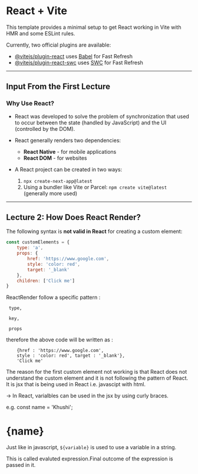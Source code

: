 # React + Vite

This template provides a minimal setup to get React working in Vite with HMR and some ESLint rules.

Currently, two official plugins are available:

- [@vitejs/plugin-react](https://github.com/vitejs/vite-plugin-react/blob/main/packages/plugin-react/README.md) uses [Babel](https://babeljs.io/) for Fast Refresh
- [@vitejs/plugin-react-swc](https://github.com/vitejs/vite-plugin-react-swc) uses [SWC](https://swc.rs/) for Fast Refresh

---

## Input From the First Lecture

### Why Use React?

- React was developed to solve the problem of synchronization that used to occur between the state (handled by JavaScript) and the UI (controlled by the DOM).
  
- React generally renders two dependencies:
    - **React Native** - for mobile applications
    - **React DOM** - for websites

- A React project can be created in two ways:
    1. `npx create-next-app@latest`
    2. Using a bundler like Vite or Parcel: `npm create vite@latest` (generally more used)

---

## Lecture 2: How Does React Render?

The following syntax is **not valid in React** for creating a custom element:

```javascript
const customElements = {
    type: 'a',
    props: {
        href: 'https://www.google.com',
        style: 'color: red',
        target: '_blank'
    },
    children: ['Click me']
}
```

ReactRender follow a specific pattern :

     type,

     key,

     props

therefore the above code will be written as : 

```    'a' ,
    {href : 'https://www.google.com', 
    style : 'color: red', target : '_blank'},
    'Click me'
```

The reason for the first custom element not working is that React does not understand the custom element and it is not following the pattern of React. It is jsx that is being used in React i.e. javascipt with html. 


-> In React, varialbles can be used in the jsx by using curly braces.

   e.g. const name = 'Khushi';
        <h1>{name}</h1>

Just like in javascript, `${variable}` is used to use a variable in a string. 

This is called evaluted expression.Final outcome of the expression is passed in it.